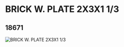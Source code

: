 # BRICK W. PLATE 2X3X1 1/3
## 18671
![BRICK W. PLATE 2X3X1 1/3](https://lc-www-live-s.legocdn.com/media/bricks/5/2/6093054.jpg)